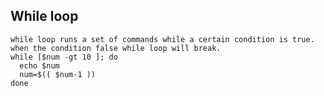 ## While loop
    while loop runs a set of commands while a certain condition is true.
    when the condition false while loop will break.
    while [$num -gt 10 ]; do
      echo $num
      num=$(( $num-1 ))
    done
    
